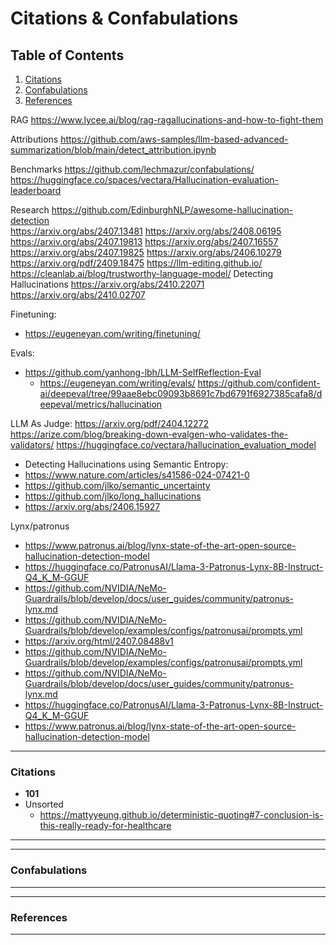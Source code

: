 # Citations & Confabulations

## Table of Contents
1. [Citations](#citations)
2. [Confabulations](#confabulations)
3. [References](#references)





RAG
  https://www.lycee.ai/blog/rag-ragallucinations-and-how-to-fight-them

Attributions
  https://github.com/aws-samples/llm-based-advanced-summarization/blob/main/detect_attribution.ipynb

Benchmarks
  https://github.com/lechmazur/confabulations/
  https://huggingface.co/spaces/vectara/Hallucination-evaluation-leaderboard

Research
  https://github.com/EdinburghNLP/awesome-hallucination-detection  
  https://arxiv.org/abs/2407.13481
  https://arxiv.org/abs/2408.06195
  https://arxiv.org/abs/2407.19813
  https://arxiv.org/abs/2407.16557
  https://arxiv.org/abs/2407.19825
  https://arxiv.org/abs/2406.10279
  https://arxiv.org/pdf/2409.18475
  https://llm-editing.github.io/
  https://cleanlab.ai/blog/trustworthy-language-model/
  Detecting Hallucinations
    https://arxiv.org/abs/2410.22071
    https://arxiv.org/abs/2410.02707



Finetuning: 
- https://eugeneyan.com/writing/finetuning/

Evals:
- https://github.com/yanhong-lbh/LLM-SelfReflection-Eval
  - https://eugeneyan.com/writing/evals/
  https://github.com/confident-ai/deepeval/tree/99aae8ebc09093b8691c7bd6791f6927385cafa8/deepeval/metrics/hallucination


LLM As Judge:
  https://arxiv.org/pdf/2404.12272
  https://arize.com/blog/breaking-down-evalgen-who-validates-the-validators/
  https://huggingface.co/vectara/hallucination_evaluation_model


- Detecting Hallucinations using Semantic Entropy:
- https://www.nature.com/articles/s41586-024-07421-0
- https://github.com/jlko/semantic_uncertainty
- https://github.com/jlko/long_hallucinations
- https://arxiv.org/abs/2406.15927

Lynx/patronus
- https://www.patronus.ai/blog/lynx-state-of-the-art-open-source-hallucination-detection-model
- https://huggingface.co/PatronusAI/Llama-3-Patronus-Lynx-8B-Instruct-Q4_K_M-GGUF
- https://github.com/NVIDIA/NeMo-Guardrails/blob/develop/docs/user_guides/community/patronus-lynx.md
- https://github.com/NVIDIA/NeMo-Guardrails/blob/develop/examples/configs/patronusai/prompts.yml
- https://arxiv.org/html/2407.08488v1
- https://github.com/NVIDIA/NeMo-Guardrails/blob/develop/examples/configs/patronusai/prompts.yml
- https://github.com/NVIDIA/NeMo-Guardrails/blob/develop/docs/user_guides/community/patronus-lynx.md
- https://huggingface.co/PatronusAI/Llama-3-Patronus-Lynx-8B-Instruct-Q4_K_M-GGUF
- https://www.patronus.ai/blog/lynx-state-of-the-art-open-source-hallucination-detection-model


----------------------------------------------------------------------------------------------------------------
### <a name="citations"></a> Citations
- **101**
- Unsorted
    - https://mattyyeung.github.io/deterministic-quoting#7-conclusion-is-this-really-ready-for-healthcare

----------------------------------------------------------------------------------------------------------------



----------------------------------------------------------------------------------------------------------------
### <a name="confabulations"></a> Confabulations


----------------------------------------------------------------------------------------------------------------



----------------------------------------------------------------------------------------------------------------
### <a name="references"></a> References


----------------------------------------------------------------------------------------------------------------